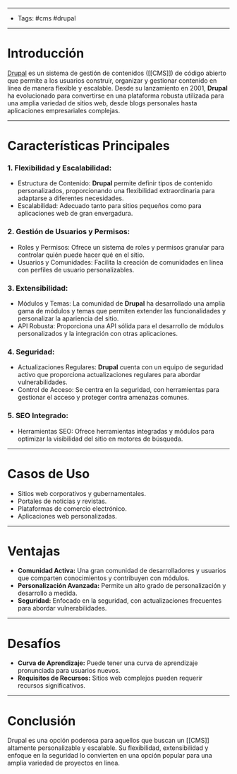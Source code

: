 ___

- Tags: #cms #drupal 

___
# Introducción

[Drupal](https://www.drupal.org/) es un sistema de gestión de contenidos ([[CMS]]) de código abierto que permite a los usuarios construir, organizar y gestionar contenido en línea de manera flexible y escalable. Desde su lanzamiento en 2001, **Drupal** ha evolucionado para convertirse en una plataforma robusta utilizada para una amplia variedad de sitios web, desde blogs personales hasta aplicaciones empresariales complejas.

___
# Características Principales

### 1. Flexibilidad y Escalabilidad:

   - Estructura de Contenido: **Drupal** permite definir tipos de contenido personalizados, proporcionando una flexibilidad extraordinaria para adaptarse a diferentes necesidades.
   - Escalabilidad: Adecuado tanto para sitios pequeños como para aplicaciones web de gran envergadura.

### 2. Gestión de Usuarios y Permisos:

   - Roles y Permisos: Ofrece un sistema de roles y permisos granular para controlar quién puede hacer qué en el sitio.
   - Usuarios y Comunidades: Facilita la creación de comunidades en línea con perfiles de usuario personalizables.

### 3. Extensibilidad:
   
   - Módulos y Temas: La comunidad de **Drupal** ha desarrollado una amplia gama de módulos y temas que permiten extender las funcionalidades y personalizar la apariencia del sitio.
   - API Robusta: Proporciona una API sólida para el desarrollo de módulos personalizados y la integración con otras aplicaciones.

### 4. Seguridad:
   
   - Actualizaciones Regulares: **Drupal** cuenta con un equipo de seguridad activo que proporciona actualizaciones regulares para abordar vulnerabilidades.
   - Control de Acceso: Se centra en la seguridad, con herramientas para gestionar el acceso y proteger contra amenazas comunes.

### 5. SEO Integrado:
   
   - Herramientas SEO: Ofrece herramientas integradas y módulos para optimizar la visibilidad del sitio en motores de búsqueda.

___
# Casos de Uso

- Sitios web corporativos y gubernamentales.
- Portales de noticias y revistas.
- Plataformas de comercio electrónico.
- Aplicaciones web personalizadas.

___
# Ventajas

- **Comunidad Activa:** Una gran comunidad de desarrolladores y usuarios que comparten conocimientos y contribuyen con módulos.
- **Personalización Avanzada:** Permite un alto grado de personalización y desarrollo a medida.
- **Seguridad:** Enfocado en la seguridad, con actualizaciones frecuentes para abordar vulnerabilidades.

___
# Desafíos
- **Curva de Aprendizaje:** Puede tener una curva de aprendizaje pronunciada para usuarios nuevos.
- **Requisitos de Recursos:** Sitios web complejos pueden requerir recursos significativos.

___
# Conclusión

Drupal es una opción poderosa para aquellos que buscan un [[CMS]] altamente personalizable y escalable. Su flexibilidad, extensibilidad y enfoque en la seguridad lo convierten en una opción popular para una amplia variedad de proyectos en línea.
